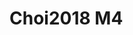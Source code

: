 # Choi2018 M4
<a name="material" />
<script type="application/ld+json">

  {
    "@context": "https://schema.org/",
    "@type": "ChemicalSubstance",
    "http://purl.org/dc/terms/conformsTo":
      {
        "@type": "CreativeWork",
        "@id": "https://bioschemas.org/profiles/ChemicalSubstance/0.4-RELEASE/"
      },
    "@id": "https://egonw.github.io/nanowiki/nanowiki515.html#material",
    "name": "Choi2018 M4",
    "sameAs: "http://127.0.0.1/mediawiki/index.php/Special:URIResolver/Choi2018_M4"
  }
</script>

